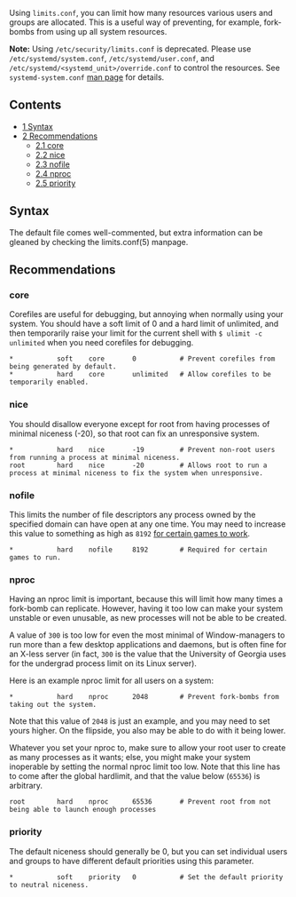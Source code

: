 Using `limits.conf`, you can limit how many resources various users and groups are allocated. This is a useful way of preventing, for example, fork-bombs from using up all system resources.

**Note:** Using `/etc/security/limits.conf` is deprecated. Please use `/etc/systemd/system.conf`, `/etc/systemd/user.conf`, and `/etc/systemd/<systemd_unit>/override.conf` to control the resources. See `systemd-system.conf` [man page](/index.php/Man_page "Man page") for details.

## Contents

*   [1 Syntax](#Syntax)
*   [2 Recommendations](#Recommendations)
    *   [2.1 core](#core)
    *   [2.2 nice](#nice)
    *   [2.3 nofile](#nofile)
    *   [2.4 nproc](#nproc)
    *   [2.5 priority](#priority)

## Syntax

The default file comes well-commented, but extra information can be gleaned by checking the limits.conf(5) manpage.

## Recommendations

### core

Corefiles are useful for debugging, but annoying when normally using your system. You should have a soft limit of 0 and a hard limit of unlimited, and then temporarily raise your limit for the current shell with `$ ulimit -c unlimited` when you need corefiles for debugging.

```
*           soft    core       0           # Prevent corefiles from being generated by default.
*           hard    core       unlimited   # Allow corefiles to be temporarily enabled.
```

### nice

You should disallow everyone except for root from having processes of minimal niceness (-20), so that root can fix an unresponsive system.

```
*           hard    nice       -19         # Prevent non-root users from running a process at minimal niceness.
root        hard    nice       -20         # Allows root to run a process at minimal niceness to fix the system when unresponsive.
```

### nofile

This limits the number of file descriptors any process owned by the specified domain can have open at any one time. You may need to increase this value to something as high as `8192` [for certain games to work](https://appdb.winehq.org/objectManager.php?sClass=version&iId=21080&iTestingId=89787).

 `*           hard    nofile     8192        # Required for certain games to run.` 

### nproc

Having an nproc limit is important, because this will limit how many times a fork-bomb can replicate. However, having it too low can make your system unstable or even unusable, as new processes will not be able to be created.

A value of `300` is too low for even the most minimal of Window-managers to run more than a few desktop applications and daemons, but is often fine for an X-less server (in fact, `300` is the value that the University of Georgia uses for the undergrad process limit on its Linux server).

Here is an example nproc limit for all users on a system:

 `*           hard    nproc      2048        # Prevent fork-bombs from taking out the system.` 

Note that this value of `2048` is just an example, and you may need to set yours higher. On the flipside, you also may be able to do with it being lower.

Whatever you set your nproc to, make sure to allow your root user to create as many processes as it wants; else, you might make your system inoperable by setting the normal nproc limit too low. Note that this line has to come after the global hardlimit, and that the value below (`65536`) is arbitrary.

 `root        hard    nproc      65536       # Prevent root from not being able to launch enough processes` 

### priority

The default niceness should generally be 0, but you can set individual users and groups to have different default priorities using this parameter.

 `*           soft    priority   0           # Set the default priority to neutral niceness.`